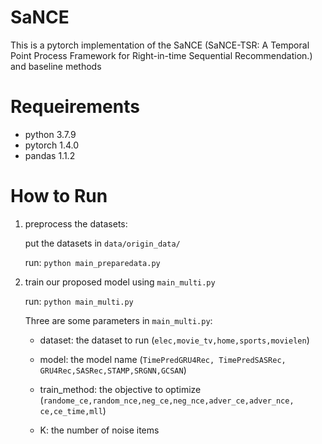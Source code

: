 # SaNCE
This is a pytorch implementation of the SaNCE (SaNCE-TSR: A Temporal Point Process Framework for Right-in-time Sequential Recommendation.) and baseline methods

# Requeirements

- python 3.7.9
- pytorch 1.4.0
- pandas 1.1.2

# How to Run

1. preprocess the datasets:

   put the datasets in `data/origin_data/`

   run: `python main_preparedata.py` 

2. train our proposed model using `main_multi.py`

   run: `python main_multi.py`

   Three are some parameters in `main_multi.py`:

   - dataset: the dataset to run (`elec,movie_tv,home,sports,movielen`)

   - model:  the model name (`TimePredGRU4Rec, TimePredSASRec, GRU4Rec,SASRec,STAMP,SRGNN,GCSAN`)

   - train_method: the objective to optimize (`randome_ce,random_nce,neg_ce,neg_nce,adver_ce,adver_nce, ce,ce_time,mll`)

   - K: the number of  noise items

     